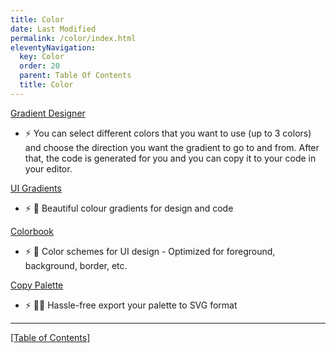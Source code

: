 ```yaml
---
title: Color
date: Last Modified 
permalink: /color/index.html
eleventyNavigation:
  key: Color
  order: 20
  parent: Table Of Contents
  title: Color
---
```


[Gradient Designer](https://gradient-designer.csspost.com)
- ⚡️ You can select different colors that you want to use (up to 3 colors) and choose the direction you want the gradient to go to and from. After that, the code is generated for you and you can copy it to your code in your editor.

[UI Gradients](https://uigradients.com/)
- ⚡️ 🔴 Beautiful colour gradients for design and code

[Colorbook](https://liyasthomas.github.io/colorbook/)
- ⚡️ 🎨 Color schemes for UI design - Optimized for foreground, background, border, etc.

[Copy Palette](https://copypalette.app)
- ⚡️ 💆‍♂️ Hassle-free export your palette to SVG format


-----------------------
[[Table of Contents]](/table-of-contents)
